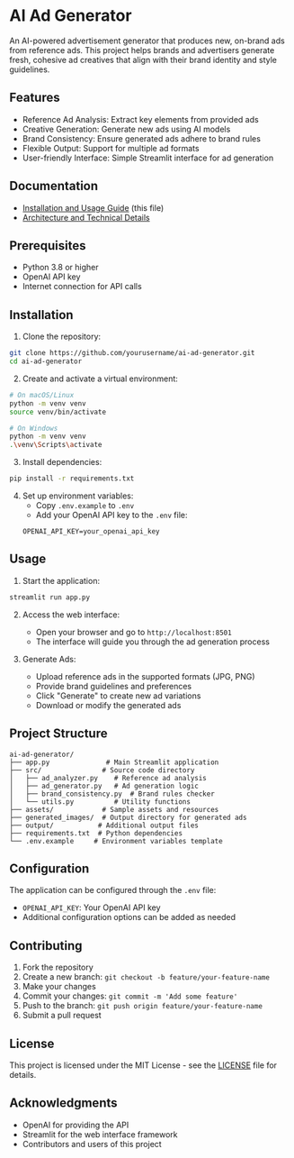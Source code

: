 # AI Ad Generator

An AI-powered advertisement generator that produces new, on-brand ads from reference ads. This project helps brands and advertisers generate fresh, cohesive ad creatives that align with their brand identity and style guidelines.

## Features

- Reference Ad Analysis: Extract key elements from provided ads
- Creative Generation: Generate new ads using AI models
- Brand Consistency: Ensure generated ads adhere to brand rules
- Flexible Output: Support for multiple ad formats
- User-friendly Interface: Simple Streamlit interface for ad generation

## Documentation

- [Installation and Usage Guide](README.md) (this file)
- [Architecture and Technical Details](ARCHITECTURE.md)

## Prerequisites

- Python 3.8 or higher
- OpenAI API key
- Internet connection for API calls

## Installation

1. Clone the repository:
```bash
git clone https://github.com/yourusername/ai-ad-generator.git
cd ai-ad-generator
```

2. Create and activate a virtual environment:
```bash
# On macOS/Linux
python -m venv venv
source venv/bin/activate

# On Windows
python -m venv venv
.\venv\Scripts\activate
```

3. Install dependencies:
```bash
pip install -r requirements.txt
```

4. Set up environment variables:
   - Copy `.env.example` to `.env`
   - Add your OpenAI API key to the `.env` file:
   ```
   OPENAI_API_KEY=your_openai_api_key
   ```

## Usage

1. Start the application:
```bash
streamlit run app.py
```

2. Access the web interface:
   - Open your browser and go to `http://localhost:8501`
   - The interface will guide you through the ad generation process

3. Generate Ads:
   - Upload reference ads in the supported formats (JPG, PNG)
   - Provide brand guidelines and preferences
   - Click "Generate" to create new ad variations
   - Download or modify the generated ads

## Project Structure

```
ai-ad-generator/
├── app.py              # Main Streamlit application
├── src/               # Source code directory
│   ├── ad_analyzer.py    # Reference ad analysis
│   ├── ad_generator.py   # Ad generation logic
│   ├── brand_consistency.py  # Brand rules checker
│   └── utils.py          # Utility functions
├── assets/            # Sample assets and resources
├── generated_images/  # Output directory for generated ads
├── output/           # Additional output files
├── requirements.txt  # Python dependencies
└── .env.example     # Environment variables template
```

## Configuration

The application can be configured through the `.env` file:
- `OPENAI_API_KEY`: Your OpenAI API key
- Additional configuration options can be added as needed

## Contributing

1. Fork the repository
2. Create a new branch: `git checkout -b feature/your-feature-name`
3. Make your changes
4. Commit your changes: `git commit -m 'Add some feature'`
5. Push to the branch: `git push origin feature/your-feature-name`
6. Submit a pull request

## License

This project is licensed under the MIT License - see the [LICENSE](LICENSE) file for details.

## Acknowledgments

- OpenAI for providing the API
- Streamlit for the web interface framework
- Contributors and users of this project 